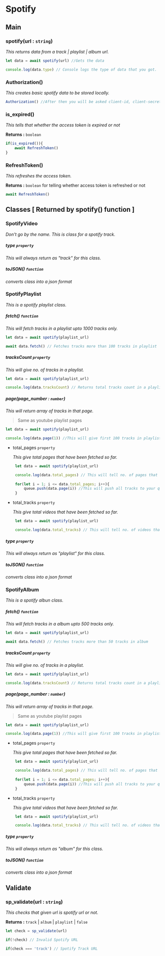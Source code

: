 # Spotify

## Main
### spotify(url : `string`)
*This returns data from a track | playlist | album url.*

```js
let data = await spotify(url) //Gets the data

console.log(data.type) // Console logs the type of data that you got.
```

### Authorization()
*This creates basic spotify data to be stored locally.*

```js
Authorization() //After then you will be asked client-id, client-secret, redirect url, market, redirected URL.
```

### is_expired()
*This tells that whether the access token is expired or not*

**Returns :** `boolean`

```js
if(is_expired()){
    await RefreshToken()
}
```

### RefreshToken()
*This refreshes the access token.*

**Returns :** `boolean` for telling whether access token is refreshed or not

```js
await RefreshToken()
```

## Classes [ Returned by spotify() function ]
### SpotifyVideo
*Don't go by the name. This is class for a spotify track.*

##### type `property`
*This will always return as "track" for this class.*

##### toJSON() `function`
*converts class into a json format*

### SpotifyPlaylist
*This is a spotify playlist class.*

##### fetch() `function`
*This will fetch tracks in a playlist upto 1000 tracks only.*

```js
let data = await spotify(playlist_url)

await data.fetch() // Fetches tracks more than 100 tracks in playlist
```

##### tracksCount `property`
*This will give no. of tracks in a playlist.*

```js
let data = await spotify(playlist_url)

console.log(data.tracksCount) // Returns total tracks count in a playlist
```
##### page(page_number : `number`)
*This will return array of tracks in that page.*

> Same as youtube playlist pages

```js
let data = await spotify(playlist_url)

console.log(data.page(1)) //This will give first 100 tracks in playlist.
```
 - total_pages `property`
 
   *This give total pages that have been fetched so far.*
   ```js
    let data = await spotify(playlist_url)

    console.log(data.total_pages) // This will tell no. of pages that have been fetched so far.
    
    for(let i = 1; i <= data.total_pages; i++){
        queue.push(data.page(i)) //This will push all tracks to your queue system
    }
   ```
 - total_tracks `property`
 
   *This give total videos that have been fetched so far.*
    ```js
     let data = await spotify(playlist_url)

     console.log(data.total_tracks) // This will tell no. of videos that have been fetched so far.
    ```

##### type `property`
*This will always return as "playlist" for this class.*

##### toJSON() `function`
*converts class into a json format*

### SpotifyAlbum
*This is a spotify albun class.*

##### fetch() `function`
*This will fetch tracks in a album upto 500 tracks only.*

```js
let data = await spotify(playlist_url)

await data.fetch() // Fetches tracks more than 50 tracks in album
```

##### tracksCount `property`
*This will give no. of tracks in a playlist.*

```js
let data = await spotify(playlist_url)

console.log(data.tracksCount) // Returns total tracks count in a playlist
```
##### page(page_number : `number`)
*This will return array of tracks in that page.*

> Same as youtube playlist pages

```js
let data = await spotify(playlist_url)

console.log(data.page(1)) //This will give first 100 tracks in playlist.
```
 - total_pages `property`
 
   *This give total pages that have been fetched so far.*
   ```js
    let data = await spotify(playlist_url)

    console.log(data.total_pages) // This will tell no. of pages that have been fetched so far.
    
    for(let i = 1; i <= data.total_pages; i++){
        queue.push(data.page(i)) //This will push all tracks to your queue system
    }
   ```
 - total_tracks `property`
 
   *This give total videos that have been fetched so far.*
    ```js
     let data = await spotify(playlist_url)

     console.log(data.total_tracks) // This will tell no. of videos that have been fetched so far.
    ```

##### type `property`
*This will always return as "album" for this class.*

##### toJSON() `function`
*converts class into a json format*

## Validate
### sp_validate(url : `string`)
*This checks that given url is spotify url or not.*

**Returns :** `track` | `album` | `playlist` | `false`
```js
let check = sp_validate(url)

if(!check) // Invalid Spotify URL

if(check === 'track') // Spotify Track URL
```
